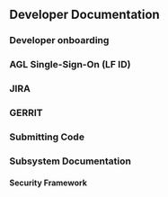 ## Developer Documentation

### Developer onboarding 

### AGL Single-Sign-On (LF ID)

### JIRA

### GERRIT

### Submitting Code

### Subsystem Documentation

#### Security Framework

